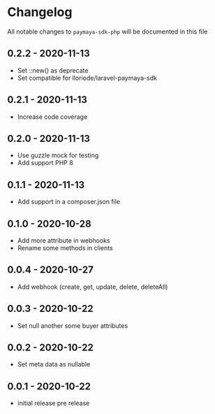 # Changelog

All notable changes to `paymaya-sdk-php` will be documented in this file

## 0.2.2 - 2020-11-13

- Set ::new() as deprecate
- Set compatible for lloriode/laravel-paymaya-sdk

## 0.2.1 - 2020-11-13

- Increase code coverage

## 0.2.0 - 2020-11-13

- Use guzzle mock for testing
- Add support PHP 8

## 0.1.1 - 2020-11-13

- Add support in a composer.json file

## 0.1.0 - 2020-10-28

- Add more attribute in webhooks
- Rename some methods in clients

## 0.0.4 - 2020-10-27

- Add webhook (create, get, update, delete, deleteAll)

## 0.0.3 - 2020-10-22

- Set null another some buyer attributes

## 0.0.2 - 2020-10-22

- Set meta data as nullable

## 0.0.1 - 2020-10-22

- initial release pre release
